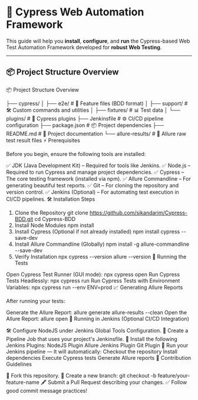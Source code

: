 # 🚀 Cypress Web Automation Framework

This guide will help you **install**, **configure**, and **run** the Cypress-based Web Test Automation Framework developed for **robust Web Testing**.

---

## 📦 Project Structure Overview



📦 Project Structure Overview


├── cypress/
│   ├── e2e/          # 📄 Feature files (BDD format)
│   ├── support/      # 🛠️ Custom commands and utilities
│   ├── fixtures/     # 📊 Test data
│   └── plugins/      # 🔌 Cypress plugins
├── Jenkinsfile       # ⚙️ CI/CD pipeline configuration
├── package.json      # 📦 Project dependencies
├── README.md         # 📝 Project documentation
└── allure-results/   # 📂 Allure raw test result files
⚡ Prerequisites

Before you begin, ensure the following tools are installed:


✅ JDK (Java Development Kit) – Required for tools like Jenkins.
✅ Node.js – Required to run Cypress and manage project dependencies.
✅ Cypress – The core testing framework (installed via npm).
✅ Allure Commandline – For generating beautiful test reports.
✅ Git – For cloning the repository and version control.
✅ Jenkins (Optional) – For automating test execution in CI/CD pipelines.
🛠️ Installation Steps

1. Clone the Repository
git clone https://github.com/sikandarim/Cypress-BDD.git
cd Cypress-BDD
2. Install Node Modules
npm install
3. Install Cypress (Optional if not already installed)
npm install cypress --save-dev
4. Install Allure Commandline (Globally)
npm install -g allure-commandline --save-dev
5. Verify Installation
npx cypress --version
allure --version
🧪 Running the Tests

Open Cypress Test Runner (GUI mode):
npx cypress open
Run Cypress Tests Headlessly:
npx cypress run
Run Cypress Tests with Environment Variables:
npx cypress run --env ENV=prod
📈 Generating Allure Reports

After running your tests:

Generate the Allure Report:
allure generate allure-results --clean
Open the Allure Report:
allure open
🔄 Running in Jenkins (Optional CI/CD Integration)

🛠️ Configure NodeJS under Jenkins Global Tools Configuration.
📄 Create a Pipeline Job that uses your project's Jenkinsfile.
🔌 Install the following Jenkins Plugins:
NodeJS Plugin
Allure Jenkins Plugin
Git Plugin
🚀 Run your Jenkins pipeline —
It will automatically:
Checkout the repository
Install dependencies
Execute Cypress tests
Generate Allure reports
🤝 Contribution Guidelines

🍴 Fork this repository.
🌿 Create a new branch:
git checkout -b feature/your-feature-name
🖋️ Submit a Pull Request describing your changes.
✅ Follow good commit message practices!
